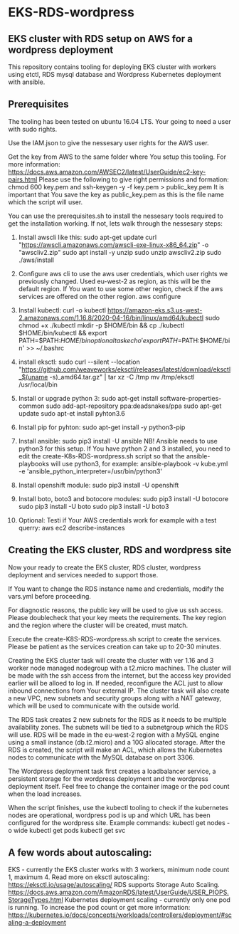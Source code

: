 # EKS-RDS-wordpress
EKS cluster with RDS setup on AWS for a wordpress deployment
--------------------------------------------------------------
This repository contains tooling for deploying EKS cluster with workers using
etctl, RDS mysql database and Wordpress Kubernetes deployment with ansible.

Prerequisites
---------------

The tooling has been tested on ubuntu 16.04 LTS. Your going to need a user
with sudo rights.

Use the IAM.json to give the nessesary user rights for the AWS user.

Get the key from AWS to the same folder where You setup this tooling.
For more information: https://docs.aws.amazon.com/AWSEC2/latest/UserGuide/ec2-key-pairs.html
Please use the following to give right permissions and formation: chmod 600 key.pem and ssh-keygen -y -f key.pem > public_key.pem
It is important that You save the key as public_key.pem as this is the file
name which the script will user.

You can use the prerequisites.sh to install the nessesary tools required to
get the installation working. If not, lets walk through the nessesary steps:

1. Install awscli like this:
        sudo apt-get update
        curl "https://awscli.amazonaws.com/awscli-exe-linux-x86_64.zip" -o "awscliv2.zip"
        sudo apt install -y unzip
        sudo unzip awscliv2.zip
        sudo ./aws/install

2. Configure aws cli to use the aws user credentials, which user rights we
previously changed. Used eu-west-2 as region, as this will be the default
region. If You want to use some other region, check if the aws services are
offered on the other region.
        aws configure

3. Install kubectl:
        curl -o kubectl https://amazon-eks.s3.us-west-2.amazonaws.com/1.16.8/2020-04-16/bin/linux/amd64/kubectl
        sudo chmod +x ./kubectl
        mkdir -p $HOME/bin && cp ./kubectl $HOME/bin/kubectl && export PATH=$PATH:$HOME/bin
optional task
        echo 'export PATH=$PATH:$HOME/bin' >> ~/.bashrc

4. install eksctl:
        sudo curl --silent --location "https://github.com/weaveworks/eksctl/releases/latest/download/eksctl_$(uname -s)_amd64.tar.gz" | tar xz -C /tmp
        mv /tmp/eksctl /usr/local/bin

5. Install or upgrade python 3:
        sudo apt-get install software-properties-common
        sudo add-apt-repository ppa:deadsnakes/ppa
        sudo apt-get update
        sudo apt-et install pyhton3.6

6. Install pip for pyhton:
        sudo apt-get install -y python3-pip

7. Install ansible:
        sudo pip3 install -U ansible
NB! Ansible needs to use python3 for this setup. If You have python 2 and 3 installed, you need to edit the create-K8s-RDS-wordpress.sh script so that the ansible-playbooks will use python3, for example: 
ansible-playbook -v kube.yml -e 'ansible_python_interpreter=/usr/bin/python3'

8. Install openshift module:
        sudo pip3 install -U openshift

9. Install boto, boto3 and botocore modules:
        sudo pip3 install -U botocore
        sudo pip3 install -U boto
        sudo pip3 install -U boto3

10. Optional:
Testi if Your AWS credentials work for example with a test querry: aws ec2 describe-instances

Creating the EKS cluster, RDS and wordpress site
--------------------------------------------------

Now your ready to create the EKS cluster, RDS cluster, wordpress deployment
and services needed to support those.

If You want to change the RDS instance name and credentials, modify the
vars.yml before proceeding.

For diagnostic reasons, the public key will be used to give us ssh access.
Please doublecheck that your key meets the requirements. The key region and
the region where the cluster will be created, must match.

Execute the create-K8S-RDS-wordpress.sh script to create the services.
Please be patient as the services creation can take up to 20-30 minutes.

Creating the EKS cluster task will create the cluster with ver 1.16 and 3 worker node managed nodegroup with a t2.micro machines.
The cluster will be made with the ssh access from the internet, but the access key provided earlier will be alloed to log in.
If needed, reconfigure the ACL just to allow inbound connections from Your external IP.
The cluster task will also create a new VPC, new subnets and security groups along with a NAT gateway, which will be used to communicate with the outside world. 

The RDS task creates 2 new subnets for the RDS as it needs to be multiple availability zones. The subnets will be tied to a subnetgroup which the RDS will use. RDS will be made in the eu-west-2 region with a MySQL engine using a small instance (db.t2.micro) and a 10G allocated storage. After the RDS is created, the script will make an ACL, which allows the Kubernetes nodes to communicate with the MySQL database on port 3306.

The Wordpress deployment task first creates a loadbalancer service, a persistent storage for the wordpress deployment and the wordpress deployment itself. Feel free to change the container image or the pod count when the load increases.

When the script finishes, use the kubectl tooling to check if the kubernetes
nodes are operational, wordpress pod is up and which URL has been configured
for the wordpress site.
Example commands: kubectl get nodes -o wide
                  kubectl get pods
                  kubectl get svc
                  
A few words about autoscaling:
-------------------------------
EKS - currently the EKS cluster works with 3 workers, minimum node count 1, maximum 4.
Read more on eksctl autoscaling: https://eksctl.io/usage/autoscaling/
RDS supports Storage Auto Scaling. https://docs.aws.amazon.com/AmazonRDS/latest/UserGuide/USER_PIOPS.StorageTypes.html
Kubernetes deployment scaling - currently only one pod is running. To increase the pod count or get more information: https://kubernetes.io/docs/concepts/workloads/controllers/deployment/#scaling-a-deployment


